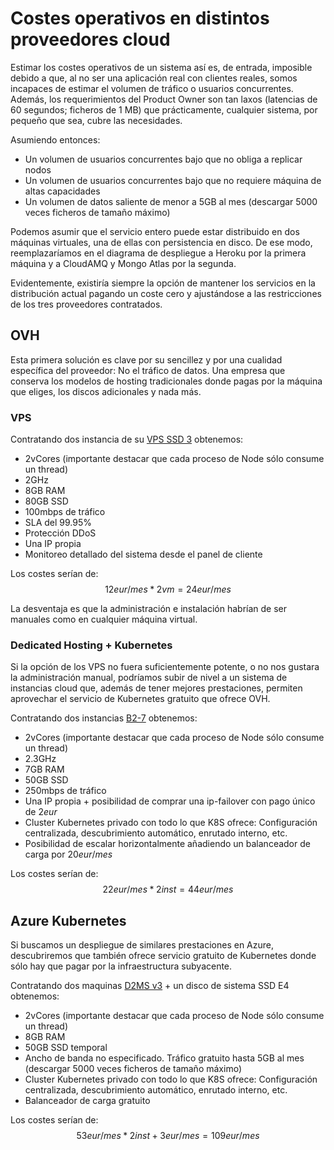 # Costes operativos en distintos proveedores cloud

Estimar los costes operativos de un sistema así es, de entrada, imposible debido a que, al no ser una aplicación real con clientes reales, somos incapaces de estimar el volumen de tráfico o usuarios concurrentes. Además, los requerimientos del Product Owner son tan laxos (latencias de 60 segundos; ficheros de 1 MB) que prácticamente, cualquier sistema, por pequeño que sea, cubre las necesidades.

Asumiendo entonces:

- Un volumen de usuarios concurrentes bajo que no obliga a replicar nodos
- Un volumen de usuarios concurrentes bajo que no requiere máquina de altas capacidades
- Un volumen de datos saliente de menor a 5GB al mes (descargar 5000 veces ficheros de tamaño máximo)

Podemos asumir que el servicio entero puede estar distribuido en dos máquinas virtuales, una de ellas con persistencia en disco. De ese modo, reemplazaríamos en el diagrama de despliegue a Heroku por la primera máquina y a CloudAMQ y Mongo Atlas por la segunda.

Evidentemente, existiría siempre la opción de mantener los servicios en la distribución actual pagando un coste cero y ajustándose a las restricciones de los tres proveedores contratados.

## OVH

Esta primera solución es clave por su sencillez y por una cualidad específica del proveedor: No el tráfico de datos. Una empresa que conserva los modelos de hosting tradicionales donde pagas por la máquina que eliges, los discos adicionales y nada más.

### VPS

Contratando dos instancia de su [VPS SSD 3](https://www.ovh.es/vps/vps-ssd.xml) obtenemos:

- 2vCores (importante destacar que cada proceso de Node sólo consume un thread)
- 2GHz
- 8GB RAM
- 80GB SSD
- 100mbps de tráfico
- SLA del 99.95%
- Protección DDoS
- Una IP propia
- Monitoreo detallado del sistema desde el panel de cliente

Los costes serían de:
$$12eur/mes * 2vm = 24eur/mes$$

La desventaja es que la administración e instalación habrían de ser manuales como en cualquier máquina virtual.

### Dedicated Hosting + Kubernetes

Si la opción de los VPS no fuera suficientemente potente, o no nos gustara la administración manual, podríamos subir de nivel a un sistema de instancias cloud que, además de tener mejores prestaciones, permiten aprovechar el servicio de Kubernetes gratuito que ofrece OVH.

Contratando dos instancias [B2-7](https://www.ovh.es/public-cloud/instancias/precios/) obtenemos:

- 2vCores (importante destacar que cada proceso de Node sólo consume un thread)
- 2.3GHz
- 7GB RAM
- 50GB SSD
- 250mbps de tráfico
- Una IP propia + posibilidad de comprar una ip-failover con pago único de $2eur$
- Cluster Kubernetes privado con todo lo que K8S ofrece: Configuración centralizada, descubrimiento automático, enrutado interno, etc.
- Posibilidad de escalar horizontalmente añadiendo un balanceador de carga por $20eur/mes$

Los costes serían de:
$$22eur/mes * 2inst = 44eur/mes$$

## Azure Kubernetes

Si buscamos un despliegue de similares prestaciones en Azure, descubriremos que también ofrece servicio gratuito de Kubernetes donde sólo hay que pagar por la infraestructura subyacente.

Contratando dos maquinas [D2MS v3](https://azure.microsoft.com/es-es/pricing/details/virtual-machines/linux/#d-series) + un disco de sistema SSD E4 obtenemos:

- 2vCores (importante destacar que cada proceso de Node sólo consume un thread)
- 8GB RAM
- 50GB SSD temporal
- Ancho de banda no especificado. Tráfico gratuito hasta 5GB al mes (descargar 5000 veces ficheros de tamaño máximo)
- Cluster Kubernetes privado con todo lo que K8S ofrece: Configuración centralizada, descubrimiento automático, enrutado interno, etc.
- Balanceador de carga gratuito

Los costes serían de:
$$53eur/mes * 2inst + 3eur/mes = 109eur/mes$$
